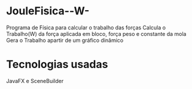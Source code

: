 JouleFisica--W-
===============

Programa de Física para calcular o trabalho das forças
Calcula o Trabalho(W) da força aplicada em bloco, força peso e constante da mola
Gera o Trabalho apartir de um gráfico dinâmico

Tecnologias usadas
==================

JavaFX e SceneBuilder
